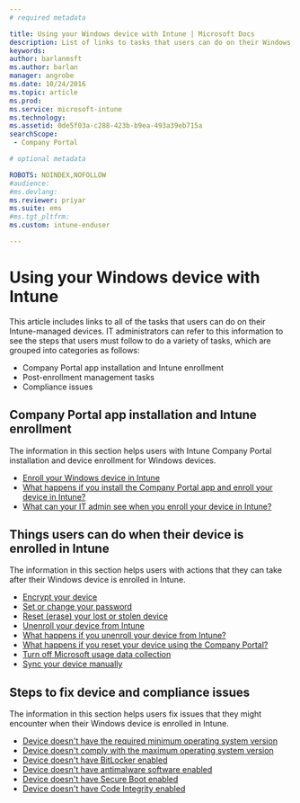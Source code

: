 ```yaml
---
# required metadata

title: Using your Windows device with Intune | Microsoft Docs
description: List of links to tasks that users can do on their Windows device when their device is enrolled in Intune
keywords:
author: barlanmsftms.author: barlan
manager: angrobe
ms.date: 10/24/2016
ms.topic: article
ms.prod:
ms.service: microsoft-intune
ms.technology:
ms.assetid: 0de5f03a-c288-423b-b9ea-493a39eb715asearchScope: - Company Portal

# optional metadata

ROBOTS: NOINDEX,NOFOLLOW 
#audience:
#ms.devlang:
ms.reviewer: priyar
ms.suite: ems
#ms.tgt_pltfrm:
ms.custom: intune-enduser

---
```


# Using your Windows device with Intune

This article includes links to all of the tasks that users can do on their Intune-managed devices. IT administrators can refer to this information to see the steps that users must follow to do a variety of tasks, which are grouped into categories as follows:
- Company Portal app installation and Intune enrollment
- Post-enrollment management tasks
- Compliance issues

## Company Portal app installation and Intune enrollment

The information in this section helps users with Intune Company Portal installation and device enrollment for Windows devices.

- [Enroll your Windows device in Intune](enroll-your-device-in-intune-windows.md)
- [What happens if you install the Company Portal app and enroll your device in Intune?](what-happens-if-you-install-the-company-portal-app-and-enroll-your-device-in-intune-windows.md)
- [What can your IT admin see when you enroll your device in Intune?](what-can-your-it-administrator-see-when-you-enroll-your-device-in-intune-windows.md)

## Things users can do when their device is enrolled in Intune

The information in this section helps users with actions that they can take after their Windows device is enrolled in Intune.

- [Encrypt your device](encrypt-your-device-windows.md)
- [Set or change your password](set-or-change-your-password-windows.md)
- [Reset (erase) your lost or stolen device](reset-erase-your-lost-or-stolen-device-windows.md)
- [Unenroll your device from Intune](unenroll-your-device-from-intune-windows.md)
- [What happens if you unenroll your device from Intune?](what-happens-if-you-unenroll-your-device-from-intune-windows.md)
- [What happens if you reset your device using the Company Portal?](what-happens-if-you-reset-your-device-using-the-company-portal-windows.md)
- [Turn off Microsoft usage data collection](turn-off-microsoft-usage-data-collection-windows.md)
- [Sync your device manually](sync-your-device-manually-windows.md)

## Steps to fix device and compliance issues

The information in this section helps users fix issues that they might encounter when their Windows device is enrolled in Intune.

- [Device doesn't have the required minimum operating system version](you-need-to-update-your-windows-device.md)
- [Device doesn't comply with the maximum operating system version](your-windows-version-isnt-yet-supported.md)
- [Device doesn't have BitLocker enabled](you-need-to-enable-windows-encryption.md)
- [Device doesn't have antimalware software enabled](your-device-needs-antimalware-software.md)
- [Device doesn't have Secure Boot enabled](you-need-to-enable-secure-boot-windows.md)
- [Device doesn't have Code Integrity enabled](you-need-to-enable-code-integrity.md)
